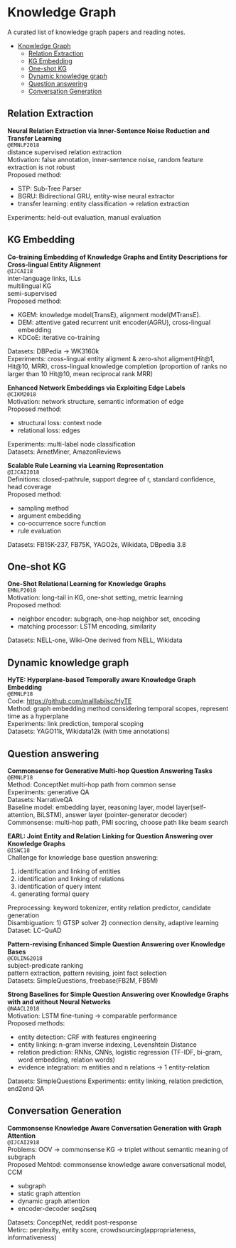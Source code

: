 # Knowledge Graph

A curated list of knowledge graph papers and reading notes.

- [Knowledge Graph](#knowledge-graph)
  - [Relation Extraction](#relation-extraction)
  - [KG Embedding](#kg-embedding)
  - [One-shot KG](#one-shot-kg)
  - [Dynamic knowledge graph](#dynamic-knowledge-graph)
  - [Question answering](#question-answering)
  - [Conversation Generation](#conversation-generation)
  
## Relation Extraction
__Neural Relation Extraction via Inner-Sentence Noise Reduction and Transfer Learning__  
```@EMNLP2018```  
distance supervised relation extraction  
Motivation: false annotation, inner-sentence noise, random feature extraction is not robust  
Proposed method:  
- STP: Sub-Tree Parser
- BGRU: Bidirectional GRU, entity-wise neural extractor 
- transfer learning: entity classification -> relation extraction 

Experiments: held-out evaluation, manual evaluation 

## KG Embedding
__Co-training Embedding of Knowledge Graphs and Entity Descriptions for Cross-lingual Entity Alignment__  
```@IJCAI18```  
inter-language links, ILLs   
multilingual KG  
semi-supervised  
Proposed method: 
- KGEM: knowledge model(TransE), alignment model(MTransE).
- DEM: attentive gated recurrent unit encoder(AGRU), cross-lingual embedding
- KDCoE: iterative co-training  

Datasets: DBPedia -> WK3160k  
Experiments: cross-lingual entity aligment & zero-shot aligment(Hit@1, Hit@10, MRR), cross-lingual knowledge completion (proportion of ranks no larger than 10 Hit@10, mean reciprocal rank MRR)

__Enhanced Network Embeddings via Exploiting Edge Labels__  
```@CIKM2018```  
Motivation: network structure, semantic information of edge  
Proposed method:
- structural loss: context node
- relational loss: edges 

Experiments: multi-label node classification  
Datasets: ArnetMiner, AmazonReviews 

__Scalable Rule Learning via Learning Representation__  
```@IJCAI2018```  
Definitions: closed-pathrule, support degree of r, standard confidence, head coverage  
Proposed method:
- sampling method
- argument embedding 
- co-occurrence socre function
- rule evaluation

Datasets: FB15K-237, FB75K, YAGO2s, Wikidata, DBpedia 3.8 

## One-shot KG
__One-Shot Relational Learning for Knowledge Graphs__  
```EMNLP2018```  
Motivation: long-tail in KG, one-shot setting, metric learning  
Proposed method:
- neighbor encoder: subgraph, one-hop neighbor set, encoding
- matching processor: LSTM encoding, similarity 

Datasets: NELL-one, Wiki-One derived from NELL, Wikidata

## Dynamic knowledge graph
__HyTE: Hyperplane-based Temporally aware Knowledge Graph Embedding__  
```@EMNLP18```  
Code: https://github.com/malllabiisc/HyTE  
Method: graph embedding method considering temporal scopes, represent time as a hyperplane  
Experiments: link prediction, temporal scoping  
Datasets: YAGO11k, Wikidata12k  (with time annotations)

## Question answering
__Commonsense for Generative Multi-hop Question Answering Tasks__  
```@EMNLP18```  
Method: ConceptNet multi-hop path from common sense  
Experiments: generative QA  
Datasets: NarrativeQA  
Baseline model: embedding layer, reasoning layer, model layer(self-attention, BiLSTM), answer layer (pointer-generator decoder)  
Commonsense: multi-hop path, PMI socring, choose path like beam search  


__EARL: Joint Entity and Relation Linking for Question Answering over Knowledge Graphs__  
```@ISWC18```  
Challenge for knowledge base question answering: 
1. identification and linking of entities
2. identification and linking of relations
3. identification of query intent
4. generating formal query

Preprocessing: keyword tokenizer, entity relation predictor, candidate generation  
Disambiguation: 1) GTSP solver 2) connection density, adaptive learning  
Dataset: LC-QuAD

__Pattern-revising Enhanced Simple Question Answering over Knowledge Bases__  
```@COLING2018```  
subject-predicate ranking  
pattern extraction, pattern revising, joint fact selection  
Datasets: SimpleQuestions, freebase(FB2M, FB5M)

__Strong Baselines for Simple Question Answering over Knowledge Graphs with and without Neural Networks__  
```@NAACL2018```   
Motivation: LSTM fine-tuning -> comparable performance  
Proposed methods: 
- entity detection: CRF with features engineering
- entity linking: n-gram inverse indexing, Levenshtein Distance 
- relation prediction: RNNs, CNNs, logistic regression (TF-IDF, bi-gram, word embedding, relation words)
- evidence integration: m entities and n relations -> 1 entity-relation 

Datasets: SimpleQuestions
Experiments: entity linking, relation prediction, end2end QA  

## Conversation Generation  
__Commonsense Knowledge Aware Conversation Generation with Graph Attention__   
```@IJCAI2918```  
Problems: OOV  -> commonsense KG -> triplet without semantic meaning of subgraph  
Proposed Mehtod: commonsense knowledge aware conversational model, CCM 
- subgraph
- static graph attention
- dynamic graph attention  
- encoder-decoder seq2seq  

Datasets: ConceptNet, reddit post-response  
Metirc: perplexity, entity score, crowdsourcing(appropriateness, informativeness)  